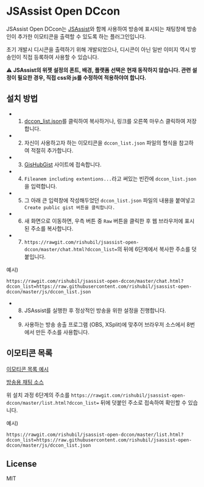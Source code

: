 JSAssist Open DCcon
===

JSAssist Open DCcon는 [JSAssist](http://js-almighty.com/jsassist/)와 함께 사용하여 방송에 표시되는 채팅창에 방송인이 추가한 이모티콘을 출력할 수 있도록 하는 플러그인입니다.

초기 개발시 디시콘을 출력하기 위해 개발되었으나, 디시콘이 아닌 일반 이미지 역시 방송인이 직접 등록하여 사용할 수 있습니다.

:warning: **JSAssist의 위젯 설정의 폰트, 배경, 플랫폼 선택은 현재 동작하지 않습니다. 관련 설정이 필요한 경우, 직접 css와 js를 수정하여 적용하야여 합니다.**

## 설치 방법

- 1.  [dccon_list.json](https://raw.githubusercontent.com/rishubil/jsassist-open-dccon/master/js/dccon_list.json)를 클릭하여 복사하거나, 링크를 오른쪽 마우스 클릭하여 저장합니다.
- 2. 자신이 사용하고자 하는 이모티콘을 `dccon_list.json` 파일의 형식을 참고하여 적절히 추가합니다.
- 3. [GisHubGist](https://gist.github.com/) 사이트에 접속합니다.
- 4. `Fileanem including extentions...`라고 써있는 빈칸에 `dccon_list.json`을 입력합니다.
- 5. 그 아래 큰 입력창에 작성해두었던 `dccon_list.json` 파일의 내용을 붙여넣고 `Create public gist 버튼을 클릭합니다.`
- 6. 새 화면으로 이동하면, 우측 버튼 중 `Raw` 버튼을 클릭한 후 웹 브라우저에 표시된 주소를 복사합니다.
- 7. `https://rawgit.com/rishubil/jsassist-open-dccon/master/chat.html?dccon_list=`의 뒤에 6단계에서 복사한 주소를 덧붙입니다.

예시)
```
https://rawgit.com/rishubil/jsassist-open-dccon/master/chat.html?dccon_list=https://raw.githubusercontent.com/rishubil/jsassist-open-dccon/master/js/dccon_list.json
```

- 8. JSAssist를 실행한 후 정상적인 방송을 위한 설정을 진행합니다.
- 9. 사용하는 방송 송출 프로그램 (OBS, XSplit)에 맞추어 브라우저 소스에서 8번에서 만든 주소를 사용합니다.

## 이모티콘 목록

[이모티콘 목록 예시](https://rawgit.com/rishubil/jsassist-open-dccon/master/list.html?dccon_list=https://raw.githubusercontent.com/rishubil/jsassist-open-dccon/master/js/dccon_list.json)

[방송용 채팅 소스](https://rawgit.com/rishubil/jsassist-open-dccon/master/chat.html?dccon_list=https://raw.githubusercontent.com/rishubil/jsassist-open-dccon/master/js/dccon_list.json)

위 설치 과정 6단계의 주소를 `https://rawgit.com/rishubil/jsassist-open-dccon/master/list.html?dccon_list=` 뒤에 덧붙인 주소로 접속하여 확인할 수 있습니다.

예시)
```
https://rawgit.com/rishubil/jsassist-open-dccon/master/list.html?dccon_list=https://raw.githubusercontent.com/rishubil/jsassist-open-dccon/master/js/dccon_list.json
```

## License

MIT
